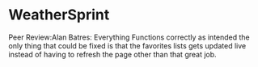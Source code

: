 # WeatherSprint

Peer Review:Alan Batres: Everything Functions correctly as intended the only thing that could be fixed is that the favorites lists gets updated live instead of having to refresh the page other than that great job.